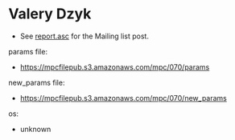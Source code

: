 # Valery Dzyk
* See [report.asc](./report.asc) for the Mailing list post.

params file:
* https://mpcfilepub.s3.amazonaws.com/mpc/070/params

new_params file:
* https://mpcfilepub.s3.amazonaws.com/mpc/070/new_params

os: 
* unknown
